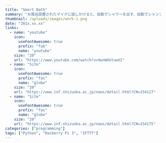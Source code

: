 ```yaml
---
title: "Smart Bath"
summary: "お風呂設置されたマイクに話しかけると、自動でシャワーを出す、自動でシャンプーを出す、音楽を再生することができます。さらに、お風呂での水の使用料を計測しており、1日の水の使用料をLINEで通知してくれます。"
thumbnail: /uploads/images/work-1.png
date: "201x.xx.xx"
links: 
  - name: "youtube"
    icon: 
      useFontAwesome: true
      prefix: "fab"
      name: "youtube"
    size: "20"
    url: "https://www.youtube.com/watch?v=9wnW4UtuwUI"
  - name: "Site"
    icon: 
      useFontAwesome: true
      prefix: "fas"
      name: "globe"
    size: "20"
    url: "https://www.inf.shizuoka.ac.jp/news/detail.html?CN=154127"
  - name: "Site"
    icon: 
      useFontAwesome: true
      prefix: "fas"
      name: "globe"
    size: "20"
    url: "https://www.inf.shizuoka.ac.jp/news/detail.html?CN=154175"
categories: ["programming"]
tags: ["Python", "Rasberry Pi 3", "IFTTT"]
---
```

